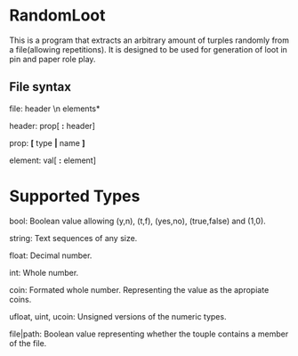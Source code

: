 # RandomLoot
This is a program that extracts an arbitrary amount of turples randomly from a file(allowing repetitions).
It is designed to be used for generation of loot in pin and paper role play.

## File syntax
file: header \n elements\*

header: prop[ **:** header]

prop: **[** type **|** name **]**

element: val[ **:** element]

# Supported Types
bool: Boolean value allowing (y,n), (t,f), (yes,no), (true,false) and (1,0).

string: Text sequences of any size.

float: Decimal number.

int: Whole number.

coin: Formated whole number. Representing the value as the apropiate coins.

ufloat, uint, ucoin: Unsigned versions of the numeric types.

file|path: Boolean value representing whether the touple contains a member of the file.
